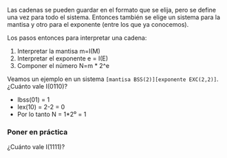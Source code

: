 Las cadenas se pueden guardar en el formato que se elija, pero se define una vez para todo el sistema. Entonces también se elige un sistema para la mantisa y otro para el exponente (entre los que ya conocemos).

Los pasos entonces para interpretar una cadena:

1. Interpretar la mantisa m=I(M)
2. Interpretar el exponente e = I(E)
3. Componer el número N=m * 2^e

Veamos un ejemplo en un sistema ```[mantisa BSS(2)][exponente EXC(2,2)]```.  ¿Cuánto vale I(0110)? 

* Ibss(01) = 1 
* Iex(10) = 2-2 = 0 
* Por lo tanto N = 1*2⁰ = 1

### Poner en práctica

¿Cuánto vale I(1111)? 
